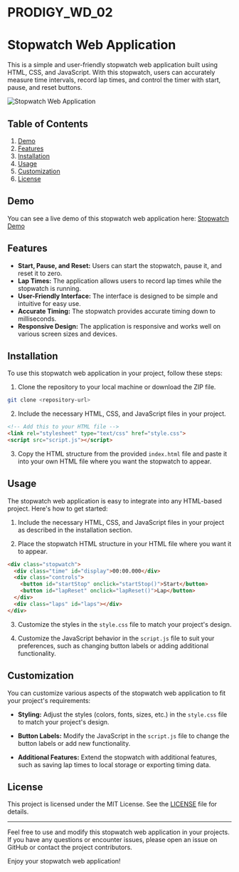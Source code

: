 # PRODIGY_WD_02
# Stopwatch Web Application

This is a simple and user-friendly stopwatch web application built using HTML, CSS, and JavaScript. With this stopwatch, users can accurately measure time intervals, record lap times, and control the timer with start, pause, and reset buttons.

![Stopwatch Web Application](stopwatch-demo.gif)

## Table of Contents

1. [Demo](#demo)
2. [Features](#features)
3. [Installation](#installation)
4. [Usage](#usage)
5. [Customization](#customization)
6. [License](#license)

## Demo

You can see a live demo of this stopwatch web application here: [Stopwatch Demo](https://codepen.io/Siddhesh_/pen/PoXaLGJ) 

## Features

- **Start, Pause, and Reset:** Users can start the stopwatch, pause it, and reset it to zero.
- **Lap Times:** The application allows users to record lap times while the stopwatch is running.
- **User-Friendly Interface:** The interface is designed to be simple and intuitive for easy use.
- **Accurate Timing:** The stopwatch provides accurate timing down to milliseconds.
- **Responsive Design:** The application is responsive and works well on various screen sizes and devices.

## Installation

To use this stopwatch web application in your project, follow these steps:

1. Clone the repository to your local machine or download the ZIP file.

```bash
git clone <repository-url>
```

2. Include the necessary HTML, CSS, and JavaScript files in your project.

```html
<!-- Add this to your HTML file -->
<link rel="stylesheet" type="text/css" href="style.css">
<script src="script.js"></script>
```

3. Copy the HTML structure from the provided `index.html` file and paste it into your own HTML file where you want the stopwatch to appear.

## Usage

The stopwatch web application is easy to integrate into any HTML-based project. Here's how to get started:

1. Include the necessary HTML, CSS, and JavaScript files in your project as described in the installation section.

2. Place the stopwatch HTML structure in your HTML file where you want it to appear.

```html
<div class="stopwatch">
  <div class="time" id="display">00:00.000</div>
  <div class="controls">
    <button id="startStop" onclick="startStop()">Start</button>
    <button id="lapReset" onclick="lapReset()">Lap</button>
  </div>
  <div class="laps" id="laps"></div>
</div>
```

3. Customize the styles in the `style.css` file to match your project's design.

4. Customize the JavaScript behavior in the `script.js` file to suit your preferences, such as changing button labels or adding additional functionality.

## Customization

You can customize various aspects of the stopwatch web application to fit your project's requirements:

- **Styling:** Adjust the styles (colors, fonts, sizes, etc.) in the `style.css` file to match your project's design.

- **Button Labels:** Modify the JavaScript in the `script.js` file to change the button labels or add new functionality.

- **Additional Features:** Extend the stopwatch with additional features, such as saving lap times to local storage or exporting timing data.

## License

This project is licensed under the MIT License. See the [LICENSE](LICENSE) file for details.

---

Feel free to use and modify this stopwatch web application in your projects. If you have any questions or encounter issues, please open an issue on GitHub or contact the project contributors.

Enjoy your stopwatch web application!
